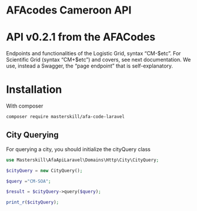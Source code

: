 # AFAcodes Cameroon API

# API v0.2.1 from the AFACodes

<p>
Endpoints and functionalities of the Logistic Grid, syntax “CM-$etc”. For Scientific Grid (syntax “CM+$etc”) and covers, see next documentation. We use, instead a Swagger, the “page endpoint” that is self-explanatory.
</p>

# Installation

With composer

```bash
composer require masterskill/afa-code-laravel
```

## City Querying

For querying a city, you should initialize the cityQuery class

```php
use Masterskill\AfaApiLaravel\Domains\Http\City\CityQuery;

$cityQuery = new CityQuery();

$query ="CM-SOA";

$result = $cityQuery->query($query);

print_r($cityQuery);

```
